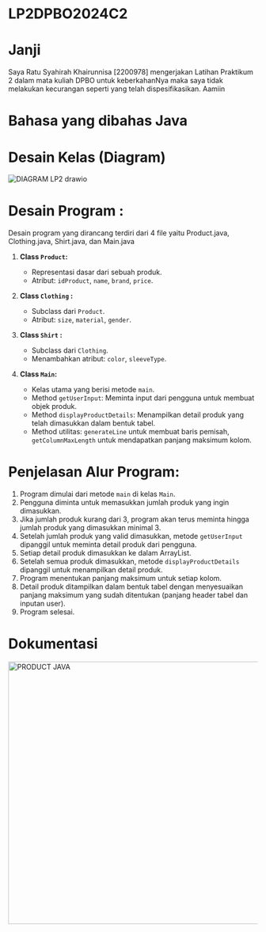 # LP2DPBO2024C2

# Janji
Saya Ratu Syahirah Khairunnisa [2200978] 
mengerjakan Latihan Praktikum 2
dalam mata kuliah DPBO
untuk keberkahanNya maka saya tidak melakukan kecurangan 
seperti yang telah dispesifikasikan. 
Aamiin

# Bahasa yang dibahas Java

# Desain Kelas (Diagram)
![DIAGRAM LP2 drawio](https://github.com/queenxhr/LP2DPBO2024C2/assets/135084798/23b6c43c-5824-4b63-87bc-eb8f89eb8fff)

# Desain Program :
Desain program yang dirancang terdiri dari 4 file yaitu Product.java, Clothing.java, Shirt.java, dan Main.java

1. **Class `Product`:**
   - Representasi dasar dari sebuah produk.
   - Atribut: `idProduct`, `name`, `brand`, `price`.

2. **Class `Clothing` :**
   - Subclass dari `Product`.
   - Atribut: `size`, `material`, `gender`.

3. **Class `Shirt` :**
   - Subclass dari `Clothing`.
   - Menambahkan atribut: `color`, `sleeveType`.

4. **Class `Main`:**
   - Kelas utama yang berisi metode `main`.
   - Method `getUserInput`: Meminta input dari pengguna untuk membuat objek produk.
   - Method `displayProductDetails`: Menampilkan detail produk yang telah dimasukkan dalam bentuk tabel.
   - Method utilitas: `generateLine` untuk membuat baris pemisah, `getColumnMaxLength` untuk mendapatkan panjang maksimum kolom.

# Penjelasan Alur Program:

1. Program dimulai dari metode `main` di kelas `Main`.
2. Pengguna diminta untuk memasukkan jumlah produk yang ingin dimasukkan.
3. Jika jumlah produk kurang dari 3, program akan terus meminta hingga jumlah produk yang dimasukkan minimal 3.
4. Setelah jumlah produk yang valid dimasukkan, metode `getUserInput` dipanggil untuk meminta detail produk dari pengguna.
5. Setiap detail produk dimasukkan ke dalam ArrayList.
6. Setelah semua produk dimasukkan, metode `displayProductDetails` dipanggil untuk menampilkan detail produk.
7. Program menentukan panjang maksimum untuk setiap kolom.
8. Detail produk ditampilkan dalam bentuk tabel dengan menyesuaikan panjang maksimum yang sudah ditentukan (panjang header tabel dan inputan user).
9. Program selesai.

# Dokumentasi
<img width="530" alt="PRODUCT JAVA" src="https://github.com/queenxhr/LP2DPBO2024C2/assets/135084798/c7c7b59f-9da9-4f15-acc4-bc1a52ff40be">

